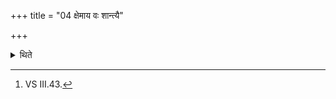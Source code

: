 +++
title = "04 क्षेमाय वः शान्त्यै"

+++

<details><summary>थिते</summary>

4. With kṣemāya vaḥ śāntyai prapadye...[^1] he enters (in his house).  

[^1]: VS III.43.
</details>
